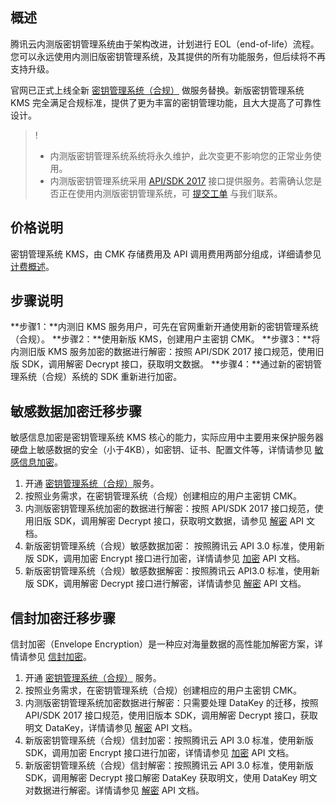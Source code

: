 ## 概述
腾讯云内测版密钥管理系统由于架构改进，计划进行 EOL（end-of-life）流程。您可以永远使用内测旧版密钥管理系统，及其提供的所有功能服务，但后续将不再支持升级。

官网已正式上线全新 [密钥管理系统（合规）](https://console.cloud.tencent.com/kms2 ) 做服务替换。新版密钥管理系统 KMS 完全满足合规标准，提供了更为丰富的密钥管理功能，且大大提高了可靠性设计。

>!
>- 内测版密钥管理系统系统将永久维护，此次变更不影响您的正常业务使用。
>- 内测版密钥管理系统采用 [API/SDK 2017](https://cloud.tencent.com/document/product/573/8899) 接口提供服务。若需确认您是否正在使用内测版密钥管理系统，可 [提交工单](https://console.cloud.tencent.com/workorder/category) 与我们联系。

## 价格说明
密钥管理系统 KMS，由 CMK 存储费用及 API 调用费用两部分组成，详细请参见 [计费概述](https://cloud.tencent.com/document/product/573/34388)。

## 步骤说明
**步骤1：**内测旧 KMS 服务用户，可先在官网重新开通使用新的密钥管理系统（合规）。
**步骤2：**使用新版 KMS，创建用户主密钥 CMK。
**步骤3：**将内测旧版 KMS 服务加密的数据进行解密：按照 API/SDK 2017 接口规范，使用旧版 SDK，调用解密 Decrypt 接口，获取明文数据。
**步骤4：**通过新的密钥管理系统（合规）系统的 SDK 重新进行加密。 

## 敏感数据加密迁移步骤

敏感信息加密是密钥管理系统 KMS 核心的能力，实际应用中主要用来保护服务器硬盘上敏感数据的安全（小于4KB），如密钥、证书、配置文件等，详情请参见 [敏感信息加密](https://cloud.tencent.com/document/product/573/8790)。

1. 开通 [密钥管理系统（合规）](https://console.cloud.tencent.com/kms2 )服务。
2. 按照业务需求，在密钥管理系统（合规）创建相应的用户主密钥 CMK。
3. 内测版密钥管理系统加密的数据进行解密：按照 API/SDK 2017 接口规范，使用旧版 SDK，调用解密 Decrypt 接口，获取明文数据，请参见 [解密](https://cloud.tencent.com/document/product/573/8890)  API 文档。
4. 新版密钥管理系统（合规）敏感数据加密： 按照腾讯云 API 3.0 标准，使用新版 SDK，调用加密 Encrypt 接口进行加密，详情请参见 [加密](https://cloud.tencent.com/document/product/573/34420) API 文档。
5. 新版密钥管理系统（合规）敏感数据解密：按照腾讯云 API3.0 标准，使用新版 SDK，调用解密 Decrypt 接口进行解密，详情请参见 [解密](https://cloud.tencent.com/document/product/573/34429) API 文档。


## 信封加密迁移步骤
信封加密（Envelope Encryption）是一种应对海量数据的高性能加解密方案，详情请参见 [信封加密](https://cloud.tencent.com/document/product/573/8791)。


1. 开通 [密钥管理系统（合规）](https://console.cloud.tencent.com/kms2 ) 服务。
2. 按照业务需求，在密钥管理系统（合规）创建相应的用户主密钥 CMK。
3. 内测版密钥管理系统加密数据进行解密：只需要处理 DataKey 的迁移，按照 API/SDK 2017 接口规范，使用旧版本 SDK，调用解密 Decrypt 接口，获取明文 DataKey，详情请参见 [解密](https://cloud.tencent.com/document/product/573/8890) API 文档。
4. 新版密钥管理系统（合规）信封加密：按照腾讯云 API 3.0 标准，使用新版 SDK，调用加密 Encrypt 接口进行加密，详情请参见 [加密](https://cloud.tencent.com/document/product/573/34420) API 文档。
5. 新版密钥管理系统（合规）信封解密：按照腾讯云 API 3.0 标准，使用新版 SDK，调用解密 Decrypt 接口解密 DataKey 获取明文，使用 DataKey 明文对数据进行解密。详情请参见 [解密](https://cloud.tencent.com/document/product/573/34429) API 文档。
